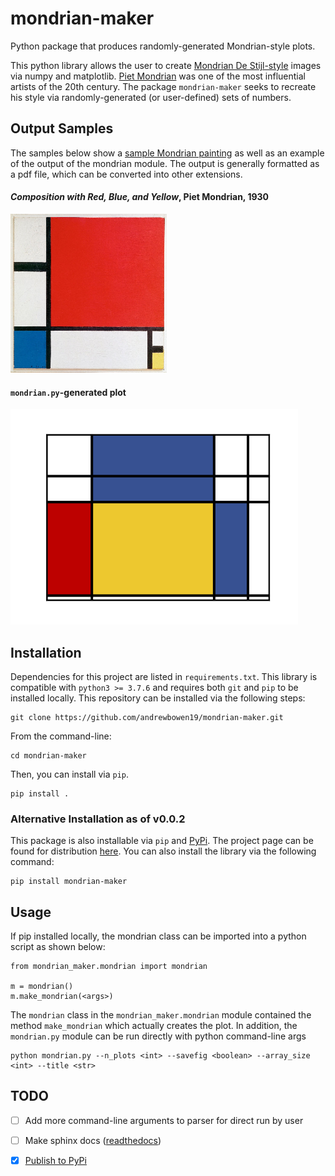 # mondrian-maker
Python package that produces randomly-generated Mondrian-style plots.

This python library allows the user to create [Mondrian De Stijl-style](https://www.britannica.com/topic/De-Stijl-art) images via numpy and matplotlib. [Piet Mondrian](https://en.wikipedia.org/wiki/Piet_Mondrian) was one of the most influential artists of the 20th century. The package `mondrian-maker` seeks to recreate his style via randomly-generated (or user-defined) sets of numbers.

## Output Samples
The samples below show a [sample Mondrian painting](https://en.wikipedia.org/wiki/Composition_with_Red_Blue_and_Yellow) as well as an example of the output of the mondrian module. The output is generally formatted as a pdf file, which can be converted into other extensions.
#### *Composition with Red, Blue, and Yellow*, Piet Mondrian, 1930
![](img/mondrian_de_stijl_example.png?raw=true)

#### `mondrian.py`-generated plot

![](img/mondrian_generated_example.png?raw=true)


## Installation
Dependencies for this project are listed in `requirements.txt`. This library is compatible with `python3 >= 3.7.6` and requires both `git` and `pip` to be installed locally. This repository can be installed via the following steps:

    git clone https://github.com/andrewbowen19/mondrian-maker.git

From the command-line:

    cd mondrian-maker

Then, you can install via `pip`.

    pip install .

### Alternative Installation as of v0.0.2
This package is also installable via `pip` and [PyPi](https://pypi.org). The project page can be found for distribution [here](https://pypi.org/project/mondrian-maker/0.0.2/). You can also install the library via the following command:

    pip install mondrian-maker

## Usage
If pip installed locally, the mondrian class can be imported into a python script as shown below:
```
from mondrian_maker.mondrian import mondrian

m = mondrian()
m.make_mondrian(<args>)
```

The `mondrian` class in the `mondrian_maker.mondrian` module contained the method `make_mondrian` which actually creates the plot. In addition, the `mondrian.py` module can be run directly with python command-line args

    python mondrian.py --n_plots <int> --savefig <boolean> --array_size <int> --title <str>

    
## TODO

* [ ] Add more command-line arguments to parser for direct run by user
* [ ] Make sphinx docs ([readthedocs](https://readthedocs.org))
* [X] [Publish to PyPi](https://realpython.com/pypi-publish-python-package/)

